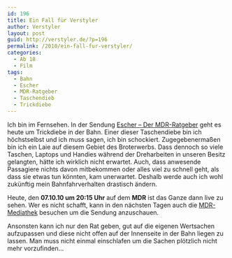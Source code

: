 ```yaml
---
id: 196
title: Ein Fall für Verstyler
author: Verstyler
layout: post
guid: http://verstyler.de/?p=196
permalink: /2010/ein-fall-fur-verstyler/
categories:
  - Ab 18
  - Film
tags:
  - Bahn
  - Escher
  - MDR-Ratgeber
  - Taschendieb
  - Trickdiebe
---
```

Ich bin im Fernsehen. In der Sendung [Escher &#8211; Der MDR-Ratgeber][1] geht es heute um Trickdiebe in der Bahn. Einer dieser Taschendiebe bin ich höchstselbst und ich muss sagen, ich bin schockiert. Zugegebenermaßen bin ich ein Laie auf diesem Gebiet des Broterwerbs. Dass dennoch so viele Taschen, Laptops und Handies während der Dreharbeiten in unseren Besitz gelangten, hätte ich wirklich nicht erwartet. Auch, dass anwesende Passagiere nichts davon mitbekommen oder alles viel zu schnell geht, als dass sie etwas tun könnten, kam unerwartet. Deshalb werde auch ich wohl zukünftig mein Bahnfahrverhalten drastisch ändern.

Heute, den **07.10.10 um 20:15 Uhr** auf dem **MDR** ist das Ganze dann live zu sehen. Wer es nicht schafft, kann in den nächsten Tagen auch die [MDR-Mediathek][2] besuchen um die Sendung anzuschauen.

Ansonsten kann ich nur den Rat geben, gut auf die eigenen Wertsachen aufzupassen und diese nicht offen auf der Innenseite in der Bahn liegen zu lassen. Man muss nicht einmal einschlafen um die Sachen plötzlich nicht mehr vorzufinden&#8230;

 [1]: http://www.mdr.de/escher/
 [2]: http://www.mdr.de/search/mediasearch/?words=escher&x=0&y=0
